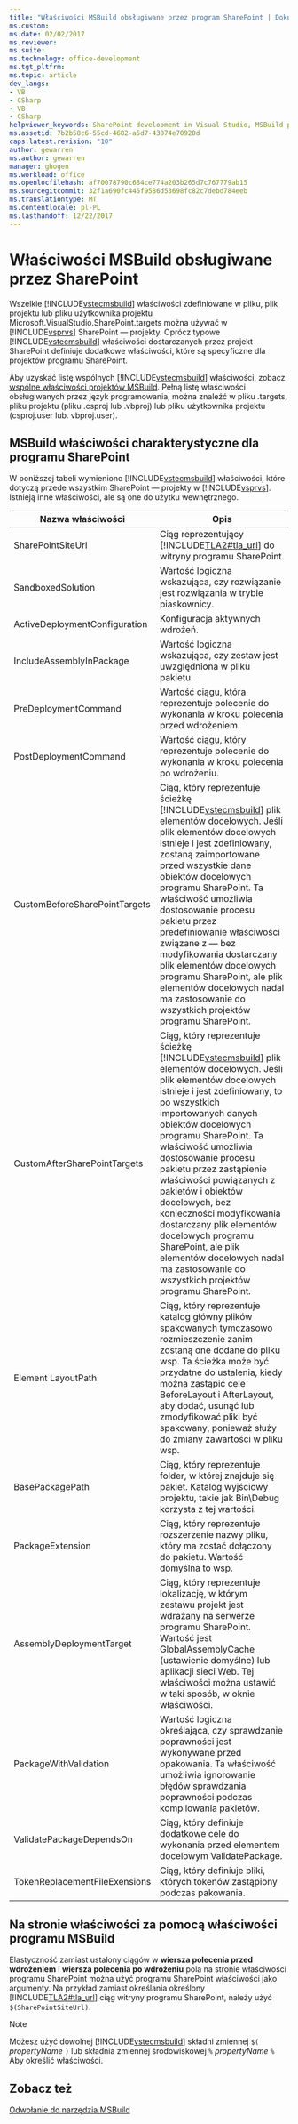 ```yaml
---
title: "Właściwości MSBuild obsługiwane przez program SharePoint | Dokumentacja firmy Microsoft"
ms.custom: 
ms.date: 02/02/2017
ms.reviewer: 
ms.suite: 
ms.technology: office-development
ms.tgt_pltfrm: 
ms.topic: article
dev_langs:
- VB
- CSharp
- VB
- CSharp
helpviewer_keywords: SharePoint development in Visual Studio, MSBuild properties
ms.assetid: 7b2b58c6-55cd-4682-a5d7-43874e70920d
caps.latest.revision: "10"
author: gewarren
ms.author: gewarren
manager: ghogen
ms.workload: office
ms.openlocfilehash: af70078790c684ce774a203b265d7c767779ab15
ms.sourcegitcommit: 32f1a690fc445f9586d53698fc82c7debd784eeb
ms.translationtype: MT
ms.contentlocale: pl-PL
ms.lasthandoff: 12/22/2017
---
```

# <a name="msbuild-properties-supported-by-sharepoint"></a>Właściwości MSBuild obsługiwane przez SharePoint
  Wszelkie [!INCLUDE[vstecmsbuild](../sharepoint/includes/vstecmsbuild-md.md)] właściwości zdefiniowane w pliku, plik projektu lub pliku użytkownika projektu Microsoft.VisualStudio.SharePoint.targets można używać w [!INCLUDE[vsprvs](../sharepoint/includes/vsprvs-md.md)] SharePoint — projekty. Oprócz typowe [!INCLUDE[vstecmsbuild](../sharepoint/includes/vstecmsbuild-md.md)] właściwości dostarczanych przez projekt SharePoint definiuje dodatkowe właściwości, które są specyficzne dla projektów programu SharePoint.  
  
 Aby uzyskać listę wspólnych [!INCLUDE[vstecmsbuild](../sharepoint/includes/vstecmsbuild-md.md)] właściwości, zobacz [wspólne właściwości projektów MSBuild](http://go.microsoft.com/fwlink/?LinkID=168687). Pełną listę właściwości obsługiwanych przez język programowania, można znaleźć w pliku .targets, pliku projektu (pliku .csproj lub .vbproj) lub pliku użytkownika projektu (csproj.user lub. vbproj.user).  
  
## <a name="msbuild-properties-specific-to-sharepoint"></a>MSBuild właściwości charakterystyczne dla programu SharePoint  
 W poniższej tabeli wymieniono [!INCLUDE[vstecmsbuild](../sharepoint/includes/vstecmsbuild-md.md)] właściwości, które dotyczą przede wszystkim SharePoint — projekty w [!INCLUDE[vsprvs](../sharepoint/includes/vsprvs-md.md)]. Istnieją inne właściwości, ale są one do użytku wewnętrznego.  
  
|Nazwa właściwości|Opis|  
|-------------------|-----------------|  
|SharePointSiteUrl|Ciąg reprezentujący [!INCLUDE[TLA2#tla_url](../sharepoint/includes/tla2sharptla-url-md.md)] do witryny programu SharePoint.|  
|SandboxedSolution|Wartość logiczna wskazująca, czy rozwiązanie jest rozwiązania w trybie piaskownicy.|  
|ActiveDeploymentConfiguration|Konfiguracja aktywnych wdrożeń.|  
|IncludeAssemblyInPackage|Wartość logiczna wskazująca, czy zestaw jest uwzględniona w pliku pakietu.|  
|PreDeploymentCommand|Wartość ciągu, która reprezentuje polecenie do wykonania w kroku polecenia przed wdrożeniem.|  
|PostDeploymentCommand|Wartość ciągu, który reprezentuje polecenie do wykonania w kroku polecenia po wdrożeniu.|  
|CustomBeforeSharePointTargets|Ciąg, który reprezentuje ścieżkę [!INCLUDE[vstecmsbuild](../sharepoint/includes/vstecmsbuild-md.md)] plik elementów docelowych. Jeśli plik elementów docelowych istnieje i jest zdefiniowany, zostaną zaimportowane przed wszystkie dane obiektów docelowych programu SharePoint. Ta właściwość umożliwia dostosowanie procesu pakietu przez predefiniowanie właściwości związane z — bez modyfikowania dostarczany plik elementów docelowych programu SharePoint, ale plik elementów docelowych nadal ma zastosowanie do wszystkich projektów programu SharePoint.|  
|CustomAfterSharePointTargets|Ciąg, który reprezentuje ścieżkę [!INCLUDE[vstecmsbuild](../sharepoint/includes/vstecmsbuild-md.md)] plik elementów docelowych. Jeśli plik elementów docelowych istnieje i jest zdefiniowany, to po wszystkich importowanych danych obiektów docelowych programu SharePoint. Ta właściwość umożliwia dostosowanie procesu pakietu przez zastąpienie właściwości powiązanych z pakietów i obiektów docelowych, bez konieczności modyfikowania dostarczany plik elementów docelowych programu SharePoint, ale plik elementów docelowych nadal ma zastosowanie do wszystkich projektów programu SharePoint.|  
|Element LayoutPath|Ciąg, który reprezentuje katalog główny plików spakowanych tymczasowo rozmieszczenie zanim zostaną one dodane do pliku wsp. Ta ścieżka może być przydatne do ustalenia, kiedy można zastąpić cele BeforeLayout i AfterLayout, aby dodać, usunąć lub zmodyfikować pliki być spakowany, ponieważ służy do zmiany zawartości w pliku wsp.|  
|BasePackagePath|Ciąg, który reprezentuje folder, w której znajduje się pakiet. Katalog wyjściowy projektu, takie jak Bin\Debug korzysta z tej wartości.|  
|PackageExtension|Ciąg, który reprezentuje rozszerzenie nazwy pliku, który ma zostać dołączony do pakietu. Wartość domyślna to wsp.|  
|AssemblyDeploymentTarget|Ciąg, który reprezentuje lokalizację, w którym zestawu projekt jest wdrażany na serwerze programu SharePoint. Wartość jest GlobalAssemblyCache (ustawienie domyślne) lub aplikacji sieci Web. Tej właściwości można ustawić w taki sposób, w oknie właściwości.|  
|PackageWithValidation|Wartość logiczna określająca, czy sprawdzanie poprawności jest wykonywane przed opakowania. Ta właściwość umożliwia ignorowanie błędów sprawdzania poprawności podczas kompilowania pakietów.|  
|ValidatePackageDependsOn|Ciąg, który definiuje dodatkowe cele do wykonania przed elementem docelowym ValidatePackage.|  
|TokenReplacementFileExensions|Ciąg, który definiuje pliki, których tokenów zastąpiony podczas pakowania.|  
  
## <a name="using-msbuild-properties-in-the-properties-page"></a>Na stronie właściwości za pomocą właściwości programu MSBuild  
 Elastyczność zamiast ustalony ciągów w **wiersza polecenia przed wdrożeniem** i **wiersza polecenia po wdrożeniu** pola na stronie właściwości programu SharePoint można użyć programu SharePoint właściwości jako argumenty. Na przykład zamiast określania określony [!INCLUDE[TLA2#tla_url](../sharepoint/includes/tla2sharptla-url-md.md)] ciąg witryny programu SharePoint, należy użyć `$(SharePointSiteUrl)`.  
  
> [!NOTE]  
>  Możesz użyć dowolnej [!INCLUDE[vstecmsbuild](../sharepoint/includes/vstecmsbuild-md.md)] składni zmiennej `$(` *propertyName* `)` lub składnia zmiennej środowiskowej `%` *propertyName* `%` Aby określić właściwości.  
  
## <a name="see-also"></a>Zobacz też  
 [Odwołanie do narzędzia MSBuild](/visualstudio/msbuild/msbuild-reference)  
  
  